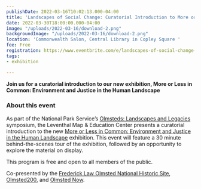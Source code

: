 ```yaml
---
publishDate: 2022-03-16T10:02:13.000-04:00
title: 'Landscapes of Social Change: Curatorial Introduction to More or Less in Common'
date: 2022-03-30T18:00:00.000-04:00
image: "/uploads/2022-03-16/download-2.png"
backgroundImage: "/uploads/2022-03-16/download-2.png"
location: 'Commonwealth Salon, Central Library in Copley Square '
fee: Free
registration: https://www.eventbrite.com/e/landscapes-of-social-change-curatorial-intro-to-more-or-less-in-common-tickets-299183504917
tags:
- exhibition

---
```

**Join us for a curatorial introduction to our new exhibition, More or Less in Common: Environment and Justice in the Human Landscape**

### About this event

As part of the National Park Service’s [Olmsteds: Landscapes and Legacies](https://www.nps.gov/articles/000/olmsteds-landscapes-and-legacies-march-30-april-2-2022-boston-ma.htm) symposium, the Leventhal Map & Education Center presents a curatorial introduction to the new [More or Less in Common: Environment and Justice in the Human Landscape](https://www.leventhalmap.org/digital-exhibitions/more-or-less-in-common) exhibition. This event will feature a 30 minute behind-the-scenes tour of the exhibition, followed by an opportunity to explore the material on display.

This program is free and open to all members of the public.

Co-presented by the [Frederick Law Olmsted National Historic Site](https://www.nps.gov/frla/index.htm), [Olmsted200](https://olmsted200.org/), and [Olmsted Now](https://olmstednow.org).